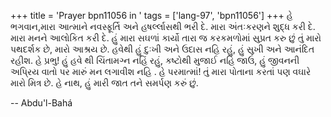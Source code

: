 +++
title = 'Prayer bpn11056 in '
tags = ['lang-97', 'bpn11056']
+++
હે ભગવાન,મારા આત્માને નવસ્ફૂર્તિ અને હષર્લ્લાસથી ભરી દે. મારા અંતઃકરણને શુદ્ધ કરી દે. મારા મનને આલોકિત કરી દે. હું મારા સઘળાં કાર્યો તારા જ કરકમળોમાં સુપ્રત કરુ છું તું મારો પથદર્શક છે, મારો આશ્રય છે. હવેથી હું દુઃખી અને ઉદાસ નહિ રહું, હું સુખી અને આનંદિત રહીશ. હે પ્રભુ! હું હવે થી ચિંતામગ્ન નહિં રહું, કષ્ટોથી મુજાઈ નહિ જાઉં, હું જીવનની અપિ્રય વાતો પર મારું મન લગાવીશ નહિ . હે પરમાત્માં! તું મારા પોતાના કરતાં પણ વઘારે મારો મિત્ર છે. હે નાથ, હું મારી જાત તને    સમર્પણ કરું છું.

-- Abdu'l-Bahá
